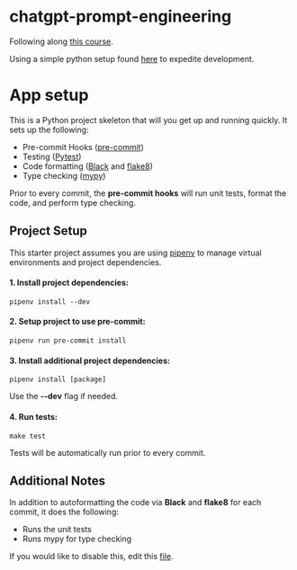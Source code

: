 # chatgpt-prompt-engineering

Following along [this course](https://www.deeplearning.ai/short-courses/chatgpt-prompt-engineering-for-developers/).

Using a simple python setup found [here](https://medium.com/@cgrinaldi/a-simple-python-starter-project-c71b0e57b929) to expedite development.

# App setup

This is a Python project skeleton that will you get up and running quickly. It sets up the following:
- Pre-commit Hooks ([pre-commit](https://pre-commit.com/))
- Testing ([Pytest](https://docs.pytest.org/en/latest/))
- Code formatting ([Black](https://github.com/python/black) and [flake8](http://flake8.pycqa.org/en/latest/))
- Type checking ([mypy](http://mypy-lang.org/))

Prior to every commit, the **pre-commit hooks** will run unit tests, format the code, and perform
type checking.

## Project Setup
This starter project assumes you are using [pipenv](https://github.com/pypa/pipenv) to manage
virtual environments and project dependencies.

#### 1. Install project dependencies:
```
pipenv install --dev
```

#### 2. Setup project to use **pre-commit**:
```
pipenv run pre-commit install
```

#### 3. Install additional project dependencies:
```
pipenv install [package]
```
Use the **--dev** flag if needed.

#### 4. Run tests:
```
make test
```
Tests will be automatically run prior to every commit.

## Additional Notes
In addition to autoformatting the code via **Black** and **flake8** for each commit,
it does the following:
- Runs the unit tests
- Runs mypy for type checking

If you would like to disable this, edit this [file](.pre-commit-config.yaml).